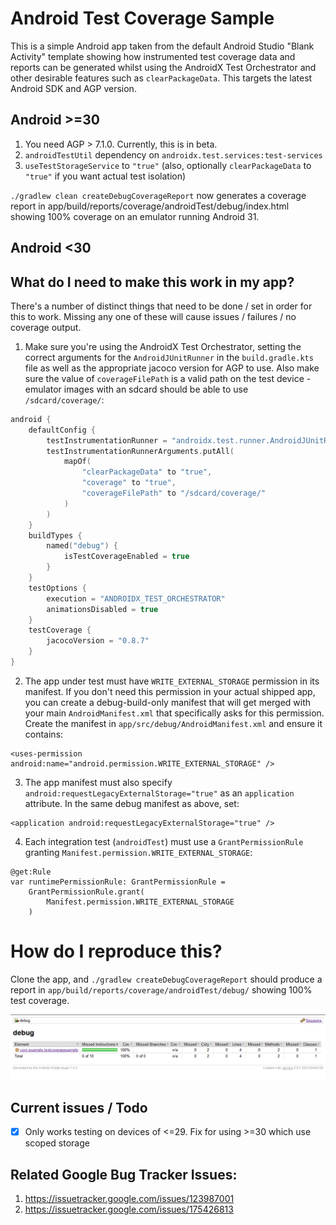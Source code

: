 # Android Test Coverage Sample

This is a simple Android app taken from the default Android Studio "Blank Activity" template showing how instrumented test coverage data and reports can be generated whilst using the AndroidX Test Orchestrator and other desirable features such as `clearPackageData`. This targets the latest Android SDK and AGP version.

## Android >=30

1. You need AGP > 7.1.0. Currently, this is in beta.
2. `androidTestUtil` dependency on `androidx.test.services:test-services`
3. `useTestStorageService` to `"true"` (also, optionally `clearPackageData` to `"true"` if you want actual test isolation)

`./gradlew clean createDebugCoverageReport` now generates a coverage report in app/build/reports/coverage/androidTest/debug/index.html showing 100% coverage on an emulator running Android 31.

## Android <30

## What do I need to make this work in my app?

There's a number of distinct things that need to be done / set in order for this to work. Missing any one of these will cause issues / failures / no coverage output.

1. Make sure you're using the AndroidX Test Orchestrator, setting the correct arguments for the `AndroidJUnitRunner` in the `build.gradle.kts` file as well as the appropriate jacoco version for AGP to use. Also make sure the value of `coverageFilePath` is a valid path on the test device - emulator images with an sdcard should be able to use `/sdcard/coverage/`:
```kotlin
android {
    defaultConfig {
        testInstrumentationRunner = "androidx.test.runner.AndroidJUnitRunner"
        testInstrumentationRunnerArguments.putAll(
            mapOf(
                "clearPackageData" to "true",
                "coverage" to "true",
                "coverageFilePath" to "/sdcard/coverage/"
            )
        )
    }
    buildTypes {
        named("debug") {
            isTestCoverageEnabled = true
        }
    }
    testOptions {
        execution = "ANDROIDX_TEST_ORCHESTRATOR"
        animationsDisabled = true
    }
    testCoverage {
        jacocoVersion = "0.8.7"
    }
}
```
2. The app under test must have `WRITE_EXTERNAL_STORAGE` permission in its manifest. If you don't need this permission in your actual shipped app, you can create a debug-build-only manifest that will get merged with your main `AndroidManifest.xml` that specifically asks for this permission. Create the manifest in `app/src/debug/AndroidManifest.xml` and ensure it contains:
```
<uses-permission android:name="android.permission.WRITE_EXTERNAL_STORAGE" />
```
3. The app manifest must also specify `android:requestLegacyExternalStorage="true"` as an `application` attribute. In the same debug manifest as above, set:
```
<application android:requestLegacyExternalStorage="true" />
```
4. Each integration test (`androidTest`) must use a `GrantPermissionRule` granting `Manifest.permission.WRITE_EXTERNAL_STORAGE`:
```
@get:Rule
var runtimePermissionRule: GrantPermissionRule =
    GrantPermissionRule.grant(
        Manifest.permission.WRITE_EXTERNAL_STORAGE
    )
```

# How do I reproduce this?

Clone the app, and `./gradlew createDebugCoverageReport` should produce a report in `app/build/reports/coverage/androidTest/debug/` showing 100% test coverage.

![Coverage report showing 100%](docs/coverage-results.png)

## Current issues / Todo

- [X] Only works testing on devices of <=29. Fix for using >=30 which use scoped storage

## Related Google Bug Tracker Issues:

1. https://issuetracker.google.com/issues/123987001
1. https://issuetracker.google.com/issues/175426813